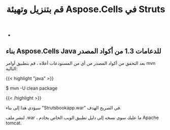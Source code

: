 ﻿---
title: قم بتنزيل وتهيئة Aspose.Cells في Struts
type: docs
weight: 10
url: /ar/java/download-and-configure-aspose-cells-in-struts/
---
- 
## **بناء Aspose.Cells Java للدعامات 1.3 من أكواد المصدر**
بعد التحقق من أكواد المصدر من أي من المستودعات أعلاه ، قم بتطبيق أوامر mvn التالية:

{{< highlight "java" >}}

 $ mvn -U clean package 

{{< /highlight >}}

سيؤدي هذا إلى بناء "Strutsbookapp.war" في الصريح الهدف.

لنشر ملف .war ، ما عليك سوى نسخه إلى دليل تطبيق الويب الخاص بخادم Apache tomcat.
